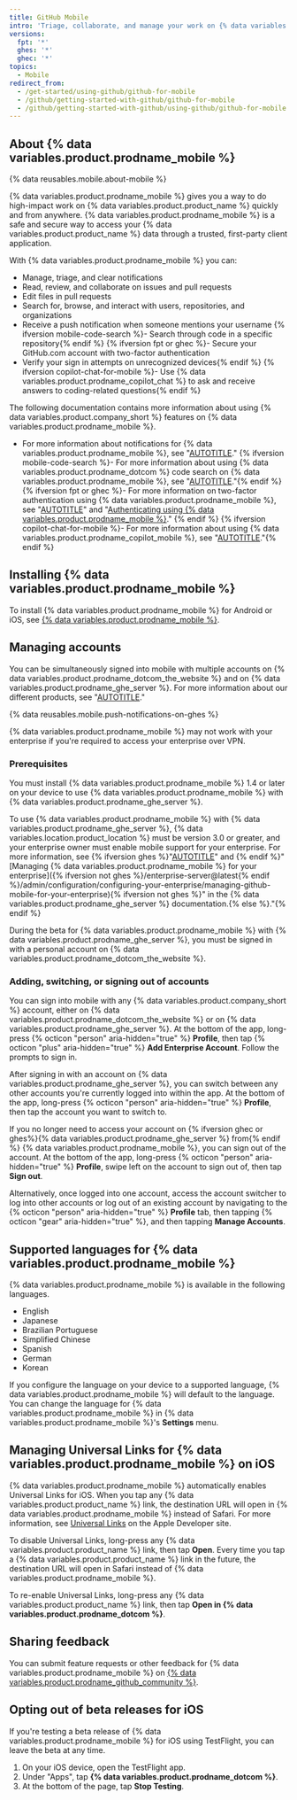 ```yaml
---
title: GitHub Mobile
intro: 'Triage, collaborate, and manage your work on {% data variables.product.product_name %} from your mobile device.'
versions:
  fpt: '*'
  ghes: '*'
  ghec: '*'
topics:
  - Mobile
redirect_from:
  - /get-started/using-github/github-for-mobile
  - /github/getting-started-with-github/github-for-mobile
  - /github/getting-started-with-github/using-github/github-for-mobile
---
```


## About {% data variables.product.prodname_mobile %}

{% data reusables.mobile.about-mobile %}

{% data variables.product.prodname_mobile %} gives you a way to do high-impact work on {% data variables.product.product_name %} quickly and from anywhere. {% data variables.product.prodname_mobile %} is a safe and secure way to access your {% data variables.product.product_name %} data through a trusted, first-party client application.

With {% data variables.product.prodname_mobile %} you can:

* Manage, triage, and clear notifications
* Read, review, and collaborate on issues and pull requests
* Edit files in pull requests
* Search for, browse, and interact with users, repositories, and organizations
* Receive a push notification when someone mentions your username
{% ifversion mobile-code-search %}- Search through code in a specific repository{% endif %}
{% ifversion fpt or ghec %}- Secure your GitHub.com account with two-factor authentication
* Verify your sign in attempts on unrecognized devices{% endif %}
{% ifversion copilot-chat-for-mobile %}- Use {% data variables.product.prodname_copilot_chat %} to ask and receive answers to coding-related questions{% endif %}

The following documentation contains more information about using {% data variables.product.company_short %} features on {% data variables.product.prodname_mobile %}.

* For more information about notifications for {% data variables.product.prodname_mobile %}, see "[AUTOTITLE](/account-and-profile/managing-subscriptions-and-notifications-on-github/setting-up-notifications/configuring-notifications#enabling-push-notifications-with-github-mobile)."
{% ifversion mobile-code-search %}- For more information about using {% data variables.product.prodname_dotcom %} code search on {% data variables.product.prodname_mobile %}, see "[AUTOTITLE](/search-github/github-code-search/using-github-code-search#using-github-code-search-on-github-mobile)."{% endif %}
{% ifversion fpt or ghec %}- For more information on two-factor authentication using {% data variables.product.prodname_mobile %}, see "[AUTOTITLE](/authentication/securing-your-account-with-two-factor-authentication-2fa/configuring-two-factor-authentication#configuring-two-factor-authentication-using-github-mobile)" and "[Authenticating using {% data variables.product.prodname_mobile %}](/authentication/securing-your-account-with-two-factor-authentication-2fa/accessing-github-using-two-factor-authentication#verifying-with-github-mobile)." {% endif %}
{% ifversion copilot-chat-for-mobile %}- For more information about using {% data variables.product.prodname_copilot_mobile %}, see "[AUTOTITLE](/copilot/github-copilot-chat/copilot-chat-in-github-mobile/using-github-copilot-chat-in-github-mobile)."{% endif %}

## Installing {% data variables.product.prodname_mobile %}

To install {% data variables.product.prodname_mobile %} for Android or iOS, see [{% data variables.product.prodname_mobile %}](https://github.com/mobile).

## Managing accounts

You can be simultaneously signed into mobile with multiple accounts on {% data variables.product.prodname_dotcom_the_website %} and on {% data variables.product.prodname_ghe_server %}. For more information about our different products, see "[AUTOTITLE](/get-started/learning-about-github/githubs-plans)."

{% data reusables.mobile.push-notifications-on-ghes %}

{% data variables.product.prodname_mobile %} may not work with your enterprise if you're required to access your enterprise over VPN.

### Prerequisites

You must install {% data variables.product.prodname_mobile %} 1.4 or later on your device to use {% data variables.product.prodname_mobile %} with {% data variables.product.prodname_ghe_server %}.

To use {% data variables.product.prodname_mobile %} with {% data variables.product.prodname_ghe_server %}, {% data variables.location.product_location %} must be version 3.0 or greater, and your enterprise owner must enable mobile support for your enterprise. For more information, see {% ifversion ghes %}"[AUTOTITLE](/admin/release-notes)" and {% endif %}"[Managing {% data variables.product.prodname_mobile %} for your enterprise]({% ifversion not ghes %}/enterprise-server@latest{% endif %}/admin/configuration/configuring-your-enterprise/managing-github-mobile-for-your-enterprise){% ifversion not ghes %}" in the {% data variables.product.prodname_ghe_server %} documentation.{% else %}."{% endif %}

During the beta for {% data variables.product.prodname_mobile %} with {% data variables.product.prodname_ghe_server %}, you must be signed in with a personal account on {% data variables.product.prodname_dotcom_the_website %}.

### Adding, switching, or signing out of accounts

You can sign into mobile with any {% data variables.product.company_short %} account, either on {% data variables.product.prodname_dotcom_the_website %} or on {% data variables.product.prodname_ghe_server %}. At the bottom of the app, long-press {% octicon "person" aria-hidden="true" %} **Profile**, then tap {% octicon "plus" aria-hidden="true" %} **Add Enterprise Account**. Follow the prompts to sign in.

After signing in with an account on {% data variables.product.prodname_ghe_server %}, you can switch between any other accounts you're currently logged into within the app. At the bottom of the app, long-press {% octicon "person" aria-hidden="true" %} **Profile**, then tap the account you want to switch to.

If you no longer need to access your account on {% ifversion ghec or ghes%}{% data variables.product.prodname_ghe_server %} from{% endif %} {% data variables.product.prodname_mobile %}, you can sign out of the account. At the bottom of the app, long-press {% octicon "person" aria-hidden="true" %} **Profile**, swipe left on the account to sign out of, then tap **Sign out**.

Alternatively, once logged into one account, access the account switcher to log into other accounts or log out of an existing account by navigating to the {% octicon "person" aria-hidden="true" %} **Profile** tab, then tapping {% octicon "gear" aria-hidden="true" %}, and then tapping **Manage Accounts**.

## Supported languages for {% data variables.product.prodname_mobile %}

{% data variables.product.prodname_mobile %} is available in the following languages.

* English
* Japanese
* Brazilian Portuguese
* Simplified Chinese
* Spanish
* German
* Korean

If you configure the language on your device to a supported language, {% data variables.product.prodname_mobile %} will default to the language. You can change the language for {% data variables.product.prodname_mobile %} in {% data variables.product.prodname_mobile %}'s **Settings** menu.

## Managing Universal Links for {% data variables.product.prodname_mobile %} on iOS

{% data variables.product.prodname_mobile %} automatically enables Universal Links for iOS. When you tap any {% data variables.product.product_name %} link, the destination URL will open in {% data variables.product.prodname_mobile %} instead of Safari. For more information, see [Universal Links](https://developer.apple.com/ios/universal-links/) on the Apple Developer site.

To disable Universal Links, long-press any {% data variables.product.product_name %} link, then tap **Open**. Every time you tap a {% data variables.product.product_name %} link in the future, the destination URL will open in Safari instead of {% data variables.product.prodname_mobile %}.

To re-enable Universal Links, long-press any {% data variables.product.product_name %} link, then tap **Open in {% data variables.product.prodname_dotcom %}**.

## Sharing feedback

You can submit feature requests or other feedback for {% data variables.product.prodname_mobile %} on [{% data variables.product.prodname_github_community %}](https://github.com/orgs/community/discussions/categories/mobile).

## Opting out of beta releases for iOS

If you're testing a beta release of {% data variables.product.prodname_mobile %} for iOS using TestFlight, you can leave the beta at any time.

1. On your iOS device, open the TestFlight app.
1. Under "Apps", tap **{% data variables.product.prodname_dotcom %}**.
1. At the bottom of the page, tap **Stop Testing**.
